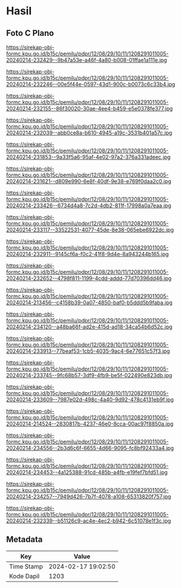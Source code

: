 # Hasil

## Foto C Plano

https://sirekap-obj-formc.kpu.go.id/b15c/pemilu/pdpr/12/08/29/10/11/1208291011005-20240214-232429--9b47a53e-a46f-4a80-b008-01ffae1a111e.jpg

https://sirekap-obj-formc.kpu.go.id/b15c/pemilu/pdpr/12/08/29/10/11/1208291011005-20240214-232246--00e5f44e-0597-43d1-900c-b0073c6c33b4.jpg

https://sirekap-obj-formc.kpu.go.id/b15c/pemilu/pdpr/12/08/29/10/11/1208291011005-20240214-232155--86f30020-30ae-4ee4-b459-e5e0378fe377.jpg

https://sirekap-obj-formc.kpu.go.id/b15c/pemilu/pdpr/12/08/29/10/11/1208291011005-20240214-232039--abb0ce8a-b610-4945-a19c-3531b401a57c.jpg

https://sirekap-obj-formc.kpu.go.id/b15c/pemilu/pdpr/12/08/29/10/11/1208291011005-20240214-231853--9a33f5a6-95af-4e02-97a2-376a331adeec.jpg

https://sirekap-obj-formc.kpu.go.id/b15c/pemilu/pdpr/12/08/29/10/11/1208291011005-20240214-231621--d809e990-6e8f-40df-9e38-e769f0daa2c0.jpg

https://sirekap-obj-formc.kpu.go.id/b15c/pemilu/pdpr/12/08/29/10/11/1208291011005-20240214-233426--6734d4a8-7c2d-4db2-811f-17998a0a7eaa.jpg

https://sirekap-obj-formc.kpu.go.id/b15c/pemilu/pdpr/12/08/29/10/11/1208291011005-20240214-233117--33522531-4077-45de-8e38-065ebe6922dc.jpg

https://sirekap-obj-formc.kpu.go.id/b15c/pemilu/pdpr/12/08/29/10/11/1208291011005-20240214-232911--9145cf6a-f0c2-41f8-9d4e-8a943244b165.jpg

https://sirekap-obj-formc.kpu.go.id/b15c/pemilu/pdpr/12/08/29/10/11/1208291011005-20240214-232652--4798f811-1199-4cdd-addd-77d70396dd46.jpg

https://sirekap-obj-formc.kpu.go.id/b15c/pemilu/pdpr/12/08/29/10/11/1208291011005-20240214-213456--c4158b39-0a07-4850-baf0-b5ddd5b9faba.jpg

https://sirekap-obj-formc.kpu.go.id/b15c/pemilu/pdpr/12/08/29/10/11/1208291011005-20240214-234120--a48ba66f-ad2e-415d-ad18-34ca54b6d52c.jpg

https://sirekap-obj-formc.kpu.go.id/b15c/pemilu/pdpr/12/08/29/10/11/1208291011005-20240214-233913--77beaf53-1cb5-4035-9ac4-6e77651c57f3.jpg

https://sirekap-obj-formc.kpu.go.id/b15c/pemilu/pdpr/12/08/29/10/11/1208291011005-20240214-233745--9fc68b57-3df9-4fb9-be5f-022490e823db.jpg

https://sirekap-obj-formc.kpu.go.id/b15c/pemilu/pdpr/12/08/29/10/11/1208291011005-20240214-233609--7987e02d-498c-4a40-9d92-478c4131eb9f.jpg

https://sirekap-obj-formc.kpu.go.id/b15c/pemilu/pdpr/12/08/29/10/11/1208291011005-20240214-214524--2830817b-4237-46e0-8cca-00ac97f8850a.jpg

https://sirekap-obj-formc.kpu.go.id/b15c/pemilu/pdpr/12/08/29/10/11/1208291011005-20240214-234556--2b3d6c6f-6655-4d66-9095-fc8bf92433a4.jpg

https://sirekap-obj-formc.kpu.go.id/b15c/pemilu/pdpr/12/08/29/10/11/1208291011005-20240214-234453--4a125388-91cd-485b-a4fb-e19fef7bfd51.jpg

https://sirekap-obj-formc.kpu.go.id/b15c/pemilu/pdpr/12/08/29/10/11/1208291011005-20240214-234257--7949d426-7b7f-4078-a108-65313820f757.jpg

https://sirekap-obj-formc.kpu.go.id/b15c/pemilu/pdpr/12/08/29/10/11/1208291011005-20240214-232339--b51126c9-ac4e-4ec2-b942-6c51078e1f3c.jpg


## Metadata

| Key        | Value               |
| ---------- | ------------------- |
| Time Stamp | 2024-02-17 19:02:50 |
| Kode Dapil | 1203                |



